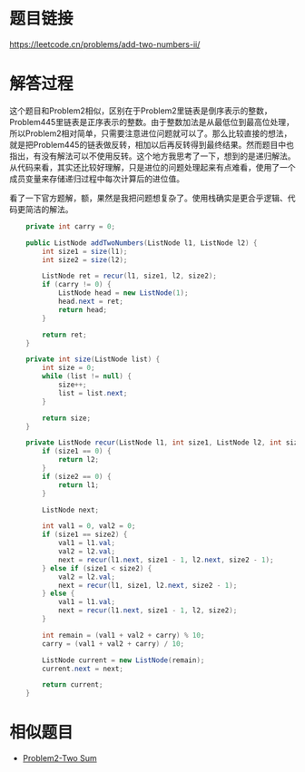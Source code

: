 # 题目链接
https://leetcode.cn/problems/add-two-numbers-ii/

# 解答过程
这个题目和Problem2相似，区别在于Problem2里链表是倒序表示的整数，Problem445里链表是正序表示的整数。由于整数加法是从最低位到最高位处理，所以Problem2相对简单，只需要注意进位问题就可以了。那么比较直接的想法，就是把Problem445的链表做反转，相加以后再反转得到最终结果。然而题目中也指出，有没有解法可以不使用反转。这个地方我思考了一下，想到的是递归解法。从代码来看，其实还比较好理解，只是进位的问题处理起来有点难看，使用了一个成员变量来存储递归过程中每次计算后的进位值。

看了一下官方题解，额，果然是我把问题想复杂了。使用栈确实是更合乎逻辑、代码更简洁的解法。

```java
	private int carry = 0;

	public ListNode addTwoNumbers(ListNode l1, ListNode l2) {
		int size1 = size(l1);
		int size2 = size(l2);

		ListNode ret = recur(l1, size1, l2, size2);
		if (carry != 0) {
			ListNode head = new ListNode(1);
			head.next = ret;
			return head;
		}

		return ret;
	}

	private int size(ListNode list) {
		int size = 0;
		while (list != null) {
			size++;
			list = list.next;
		}

		return size;
	}

	private ListNode recur(ListNode l1, int size1, ListNode l2, int size2) {
		if (size1 == 0) {
			return l2;
		}
		if (size2 == 0) {
			return l1;
		}

		ListNode next;

		int val1 = 0, val2 = 0;
		if (size1 == size2) {
			val1 = l1.val;
			val2 = l2.val;
			next = recur(l1.next, size1 - 1, l2.next, size2 - 1);
		} else if (size1 < size2) {
			val2 = l2.val;
			next = recur(l1, size1, l2.next, size2 - 1);
		} else {
			val1 = l1.val;
			next = recur(l1.next, size1 - 1, l2, size2);
		}

		int remain = (val1 + val2 + carry) % 10;
		carry = (val1 + val2 + carry) / 10;

		ListNode current = new ListNode(remain);
		current.next = next;

		return current;
	}
```

# 相似题目
- [Problem2-Two Sum](2022-10-21-leetcode-problem-2.md)